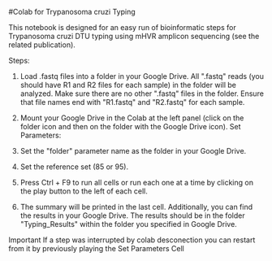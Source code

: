 #Colab for Trypanosoma cruzi Typing

This notebook is designed for an easy run of bioinformatic steps for Trypanosoma cruzi DTU typing using mHVR amplicon sequencing (see the related publication).

Steps:

1. Load .fastq files into a folder in your Google Drive. All ".fastq" reads (you should have R1 and R2 files for each sample) in the folder will be analyzed. Make sure there are no other ".fastq" files in the folder. Ensure that file names end with "R1.fastq" and "R2.fastq" for each sample.
2. Mount your Google Drive in the Colab at the left panel (click on the folder icon and then on the folder with the Google Drive icon).
Set Parameters:

3. Set the "folder" parameter name as the folder in your Google Drive.
4. Set the reference set (85 or 95).
5. Press Ctrl + F9 to run all cells or run each one at a time by clicking on the play button to the left of each cell.
6. The summary will be printed in the last cell. Additionally, you can find the results in your Google Drive. The results should be in the folder "Typing_Results" within the folder you specified in Google Drive.

Important If a step was interrupted by colab desconection you can restart from it by previously playing the Set Parameters Cell
